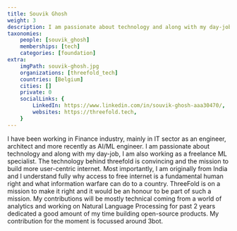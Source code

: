 ```yaml
---
title: Souvik Ghosh
weight: 3
description: I am passionate about technology and along with my day-job, I am also working as a freelance ML specialist.
taxonomies:
    people: [souvik_ghosh]
    memberships: [tech]
    categories: [foundation]
extra:
    imgPath: souvik-ghosh.jpg
    organizations: [threefold_tech]
    countries: [Belgium]
    cities: []
    private: 0
    socialLinks: {
        LinkedIn: https://www.linkedin.com/in/souvik-ghosh-aaa30470/,
        websites: https://threefold.tech,
    }
---
```


I have been working in Finance industry, mainly in IT sector as an engineer, architect and more recently as AI/ML engineer. I am passionate about technology and along with my day-job, I am also working as a freelance ML specialist. The technology behind threefold is convincing and the mission to build more user-centric internet. Most importantly, I am originally from India and I understand fully why access to free internet is a fundamental human right and what information warfare can do to a country. ThreeFold is on a mission to make it right and it would be an honour to be part of such a mission. My contributions will be mostly technical coming from a world of analytics and working on Natural Language Processing for past 2 years dedicated a good amount of my time building open-source products. My contribution for the moment is focussed around 3bot.
